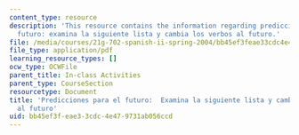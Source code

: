 ```yaml
---
content_type: resource
description: 'This resource contains the information regarding predicciones para el
  futuro: examina la siguiente lista y cambia los verbos al futuro.'
file: /media/courses/21g-702-spanish-ii-spring-2004/bb45ef3feae33cdc4e479731ab056ccd_MIT21G_702S04_27predi.pdf
file_type: application/pdf
learning_resource_types: []
ocw_type: OCWFile
parent_title: In-class Activities
parent_type: CourseSection
resourcetype: Document
title: 'Predicciones para el futuro:  Examina la siguiente lista y cambia los verbos
  al futuro'
uid: bb45ef3f-eae3-3cdc-4e47-9731ab056ccd
---
```

